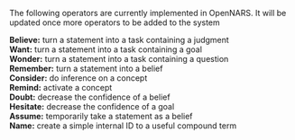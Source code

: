 The following operators are currently implemented in OpenNARS. It will be updated once more operators to be added to the system

**Believe:** turn a statement into a task containing a judgment<br/>
**Want:** turn a statement into a task containing a goal<br/>
**Wonder:** turn a statement into a task containing a question<br/>
**Remember:** turn a statement into a belief<br/>
**Consider:** do inference on a concept<br/>
**Remind:** activate a concept<br/>
**Doubt:** decrease the confidence of a belief<br/>
**Hesitate:** decrease the confidence of a goal<br/>
**Assume:** temporarily take a statement as a belief<br/>
**Name:** create a simple internal ID to a useful compound term<br/>